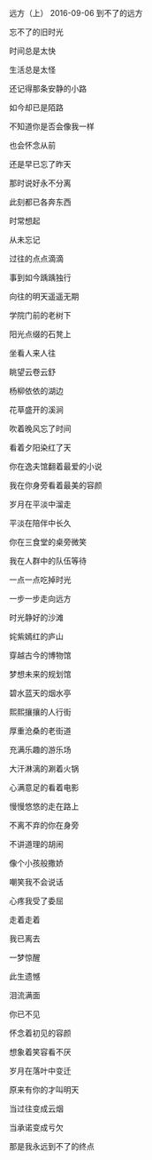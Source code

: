 远方（上）
2016-09-06
到不了的远方

忘不了的旧时光


时间总是太快

生活总是太怪

还记得那条安静的小路

如今却已是陌路

不知道你是否会像我一样

也会怀念从前

还是早已忘了昨天

那时说好永不分离

此刻都已各奔东西

时常想起

从未忘记

过往的点点滴滴

事到如今踽踽独行

向往的明天遥遥无期


学院门前的老树下

阳光点缀的石凳上

坐看人来人往

眺望云卷云舒


杨柳依依的湖边

花草盛开的溪涧

吹着晚风忘了时间

看着夕阳染红了天


你在逸夫馆翻着最爱的小说

我在你身旁看着最美的容颜

岁月在平淡中溜走

平淡在陪伴中长久


你在三食堂的桌旁微笑

我在人群中的队伍等待

一点一点吃掉时光

一步一步走向远方


时光静好的沙滩

姹紫嫣红的庐山

穿越古今的博物馆

梦想未来的规划馆

碧水蓝天的烟水亭

熙熙攘攘的人行街

厚重沧桑的老街道

充满乐趣的游乐场


大汗淋漓的涮着火锅

心满意足的看着电影

慢慢悠悠的走在路上

不离不弃的你在身旁

不讲道理的胡闹

像个小孩般撒娇

嘲笑我不会说话

心疼我受了委屈


走着走着

我已离去

一梦惊醒

此生遗憾

泪流满面

你已不见


怀念着初见的容颜

想象着笑容看不厌

岁月在落叶中变迁

原来有你的才叫明天

当过往变成云烟

当承诺变成亏欠

那是我永远到不了的终点

